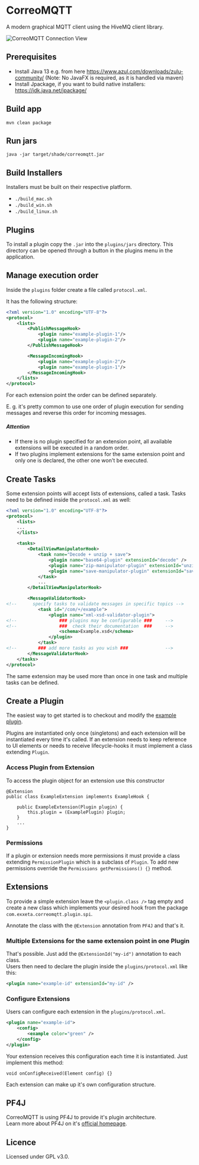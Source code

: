 # CorreoMQTT
A modern graphical MQTT client using the HiveMQ client library.

![CorreoMQTT Connection View](screenshot.png)

## Prerequisites

* Install Java 13 e.g. from here https://www.azul.com/downloads/zulu-community/ (Note: No JavaFX is required, as it is handled via maven)
* Install Jpackage, if you want to build native installers: https://jdk.java.net/jpackage/

## Build app
`mvn clean package`

## Run jars

`java -jar target/shade/correomqtt.jar`

## Build Installers

Installers must be built on their respective platform.

* `./build_mac.sh`
* `./build_win.sh`
* `./build_linux.sh`


## Plugins
To install a plugin copy the `.jar` into the `plugins/jars` directory. 
This directory can be opened through a button in the plugins menu in the application.

## Manage execution order
Inside the `plugins` folder create a file called `protocol.xml`.

It has the following structure:
```xml
<?xml version="1.0" encoding="UTF-8"?>
<protocol>
    <lists>
        <PublishMessageHook>
            <plugin name="example-plugin-1"/>
            <plugin name="example-plugin-2"/>
        </PublishMessageHook>

        <MessageIncomingHook>
            <plugin name="example-plugin-2"/>
            <plugin name="example-plugin-1"/>
        </MessageIncomingHook>
    </lists>
</protocol>
``` 
For each extension point the order can be defined separately.

E. g. it's pretty common to use one order of plugin execution for sending messages and
reverse this order for incoming messages.

##### Attention
- If there is no plugin specified for an extension point,
all available extensions will be executed in a random order.  
- If two plugins implement extensions for the same extension point
and only one is declared, the other one won't be executed.

## Create Tasks
Some extension points will accept lists of extensions, called a task.
Tasks need to be defined inside the `protocol.xml` as well:
```xml
<?xml version="1.0" encoding="UTF-8"?>
<protocol>
    <lists>
    ...
    </lists>

    <tasks>
        <DetailViewManipulatorHook>
            <task name="Decode + unzip + save">
                <plugin name="base64-plugin" extensionId="decode" />
                <plugin name="zip-manipulator-plugin" extensionId="unzip" />
                <plugin name="save-manipulator-plugin" extensionId="save" />
            </task>
            ...
        </DetailViewManipulatorHook>

        <MessageValidatorHook>
<!--      specify tasks to validate messages in specific topics -->
            <task id="/com/+/example">
                <plugin name="xml-xsd-validator-plugin">
<!--                ### plugins may be configurable ###     -->
<!--                ###  check their documentation  ###     -->
                    <schema>Example.xsd</schema>
                </plugin>
            </task>
<!--        ### add more tasks as you wish ###              -->
        </MessageValidatorHook>
    </tasks>
</protocol>
``` 
The same extension may be used more than once in one task and multiple tasks can be defined.  

## Create a Plugin
The easiest way to get started is to checkout and modify the [example plugin](https://github.com/oemel09/CorreoMqttExamplePlugin).

Plugins are instantiated only once (singletons) and each extension will be instantiated every time it's called.
If an extension needs to keep reference to UI elements or needs to receive lifecycle-hooks it must implement a class extending `Plugin`.

### Access Plugin from Extension
To access the plugin object for an extension use this constructor
```
@Extension
public class ExampleExtension implements ExampleHook {

    public ExampleExtension(Plugin plugin) {
        this.plugin = (ExamplePlugin) plugin;
    }
    ...
}
```

### Permissions
If a plugin or extension needs more permissions it must provide a class extending `PermissionPlugin` which is a subclass of `Plugin`.
To add new permissions override the `Permissions getPermissions() {}` method.  

## Extensions
To provide a simple extension leave the `<plugin.class />` tag empty and create a new class
which implements your desired hook from the package `com.exxeta.correomqtt.plugin.spi`.

Annotate the class with the `@Extension` annotation from `PF4J` and that's it.

### Multiple Extensions for the same extension point in one Plugin
That's possible. Just add the `@ExtensionId("my-id")` annotation to each class.  
Users then need to declare the plugin inside the `plugins/protocol.xml` like this:
```xml
<plugin name="example-id" extensionId="my-id" />
```

### Configure Extensions
Users can configure each extension in the `plugins/protocol.xml`.  
```xml
<plugin name="example-id">
    <config>
        <example color="green" />
    </config>
</plugin>
```
Your extension receives this configuration each time it is instantiated.
Just implement this method:
```
void onConfigReceived(Element config) {}
```
Each extension can make up it's own configuration structure.


## PF4J
CorreoMQTT is using PF4J to provide it's plugin architecture.  
Learn more about PF4J on it's [official homepage](https://pf4j.org/).


## Licence 

Licensed under GPL v3.0.
